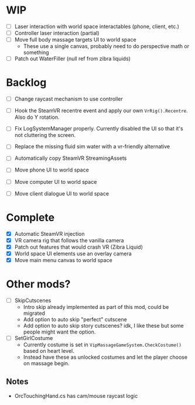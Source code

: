 ﻿# WIP

- [ ] Laser interaction with world space interactables (phone, client, etc.)
- [ ] Controller laser interaction (partial)
- [ ] Move full body massage targets UI to world space
  - These use a single canvas, probably need to do perspective math or something
- [ ] Patch out WaterFiller (null ref from zibra liquids)

# Backlog

- [ ] Change raycast mechanism to use controller
- [ ] Hook the SteamVR recentre event and apply our own `VrRig().Recentre`. Also do Y rotation.
- [ ] Fix LogSystemManager properly. Currently disabled the UI so that it's not cluttering the screen.
- [ ] Replace the missing fluid sim water with a vr-friendly alternative
- [ ] Automatically copy SteamVR StreamingAssets

- [ ] Move phone UI to world space
- [ ] Move computer UI to world space
- [ ] Move client dialogue UI to world space

# Complete

- [X] Automatic SteamVR injection
- [X] VR camera rig that follows the vanilla camera
- [X] Patch out features that would crash VR (Zibra Liquid)
- [X] World space UI elements use an overlay camera
- [X] Move main menu canvas to world space

# Other mods?

- [ ] SkipCutscenes
  - Intro skip already implemented as part of this mod, could be migrated
  - Add option to auto skip "perfect" cutscene
  - Add option to auto skip story cutscenes? idk, I like these but some people might want the option.
- [ ] SetGirlCostume 
  - Currently costume is set in `VipMassageGameSystem.CheckCostume()` based on heart level.
  - Instead have these as unlocked costumes and let the player choose on massage begin.

## Notes

- OrcTouchingHand.cs has cam/mouse raycast logic